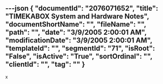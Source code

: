 ---json
{
  "documentId": "2076071652",
  "title": "TIMEKABOX System and Hardware Notes",
  "documentShortName": "",
  "fileName": "",
  "path": "",
  "date": "3/9/2005 2:00:01 AM",
  "modificationDate": "3/9/2005 2:00:01 AM",
  "templateId": "",
  "segmentId": "71",
  "isRoot": "False",
  "isActive": "True",
  "sortOrdinal": "",
  "clientId": "",
  "tag": ""
}
---

x
